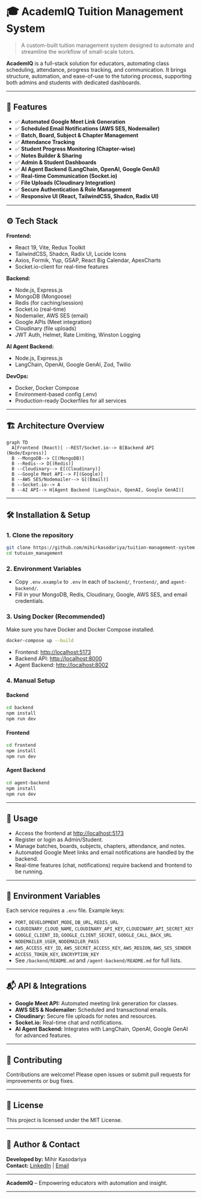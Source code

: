 # 🎓 AcademIQ Tuition Management System

> A custom-built tuition management system designed to automate and streamline the workflow of small-scale tutors.

**AcademIQ** is a full-stack solution for educators, automating class scheduling, attendance, progress tracking, and communication. It brings structure, automation, and ease-of-use to the tutoring process, supporting both admins and students with dedicated dashboards.

---

## 🧩 Features

- ✅ **Automated Google Meet Link Generation**
- ✅ **Scheduled Email Notifications (AWS SES, Nodemailer)**
- ✅ **Batch, Board, Subject & Chapter Management**
- ✅ **Attendance Tracking**
- ✅ **Student Progress Monitoring (Chapter-wise)**
- ✅ **Notes Builder & Sharing**
- ✅ **Admin & Student Dashboards**
- ✅ **AI Agent Backend (LangChain, OpenAI, Google GenAI)**
- ✅ **Real-time Communication (Socket.io)**
- ✅ **File Uploads (Cloudinary Integration)**
- ✅ **Secure Authentication & Role Management**
- ✅ **Responsive UI (React, TailwindCSS, Shadcn, Radix UI)**

---

## ⚙️ Tech Stack

**Frontend:**
- React 19, Vite, Redux Toolkit
- TailwindCSS, Shadcn, Radix UI, Lucide Icons
- Axios, Formik, Yup, GSAP, React Big Calendar, ApexCharts
- Socket.io-client for real-time features

**Backend:**
- Node.js, Express.js
- MongoDB (Mongoose)
- Redis (for caching/session)
- Socket.io (real-time)
- Nodemailer, AWS SES (email)
- Google APIs (Meet integration)
- Cloudinary (file uploads)
- JWT Auth, Helmet, Rate Limiting, Winston Logging

**AI Agent Backend:**
- Node.js, Express.js
- LangChain, OpenAI, Google GenAI, Zod, Twilio

**DevOps:**
- Docker, Docker Compose
- Environment-based config (.env)
- Production-ready Dockerfiles for all services

---

## 🏗️ Architecture Overview

```mermaid
graph TD
  A[Frontend (React)] --REST/Socket.io--> B[Backend API (Node/Express)]
  B --MongoDB--> C[(MongoDB)]
  B --Redis--> D[(Redis)]
  B --Cloudinary--> E[(Cloudinary)]
  B --Google Meet API--> F[(Google)]
  B --AWS SES/Nodemailer--> G[(Email)]
  B --Socket.io--> A
  B --AI API--> H[Agent Backend (LangChain, OpenAI, Google GenAI)]
```

---

## 🛠️ Installation & Setup

### 1. Clone the repository

```bash
git clone https://github.com/mihirkasodariya/tuition-management-system.git
cd tutuion_management
```

### 2. Environment Variables

- Copy `.env.example` to `.env` in each of `backend/`, `frontend/`, and `agent-backend/`.
- Fill in your MongoDB, Redis, Cloudinary, Google, AWS SES, and email credentials.

### 3. Using Docker (Recommended)

Make sure you have Docker and Docker Compose installed.

```bash
docker-compose up --build
```

- Frontend: [http://localhost:5173](http://localhost:5173)
- Backend API: [http://localhost:8000](http://localhost:8000)
- Agent Backend: [http://localhost:8002](http://localhost:8002)

### 4. Manual Setup

#### Backend

```bash
cd backend
npm install
npm run dev
```

#### Frontend

```bash
cd frontend
npm install
npm run dev
```

#### Agent Backend

```bash
cd agent-backend
npm install
npm run dev
```

---

## 🚀 Usage

- Access the frontend at [http://localhost:5173](http://localhost:5173)
- Register or login as Admin/Student.
- Manage batches, boards, subjects, chapters, attendance, and notes.
- Automated Google Meet links and email notifications are handled by the backend.
- Real-time features (chat, notifications) require backend and frontend to be running.

---

## 🔑 Environment Variables

Each service requires a `.env` file. Example keys:

- `PORT`, `DEVELOPMENT_MODE`, `DB_URL`, `REDIS_URL`
- `CLOUDINARY_CLOUD_NAME`, `CLOUDINARY_API_KEY`, `CLOUDINARY_API_SECRET_KEY`
- `GOOGLE_CLIENT_ID`, `GOOGLE_CLIENT_SECRET`, `GOOGLE_CALL_BACK_URL`
- `NODEMAILER_USER`, `NODEMAILER_PASS`
- `AWS_ACCESS_KEY_ID`, `AWS_SECRET_ACCESS_KEY`, `AWS_REGION`, `AWS_SES_SENDER`
- `ACCESS_TOKEN_KEY`, `ENCRYPTION_KEY`
- See `/backend/README.md` and `/agent-backend/README.md` for full lists.

---

## 📬 API & Integrations

- **Google Meet API:** Automated meeting link generation for classes.
- **AWS SES & Nodemailer:** Scheduled and transactional emails.
- **Cloudinary:** Secure file uploads for notes and resources.
- **Socket.io:** Real-time chat and notifications.
- **AI Agent Backend:** Integrates with LangChain, OpenAI, Google GenAI for advanced features.

---

## 🤝 Contributing

Contributions are welcome! Please open issues or submit pull requests for improvements or bug fixes.

---

## 📄 License

This project is licensed under the MIT License.

---

## 👤 Author & Contact

**Developed by:** Mihir Kasodariya  
**Contact:** [LinkedIn](https://www.linkedin.com/in/mihirkasodariya) | [Email](mailto:your-email@example.com)

---

**AcademIQ** – Empowering educators with automation and insight.

---